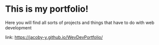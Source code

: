 # This is my portfolio!
Here you will find all sorts of projects and things that have to do with web development

link: https://jacoby-y.github.io/WevDevPortfolio/
